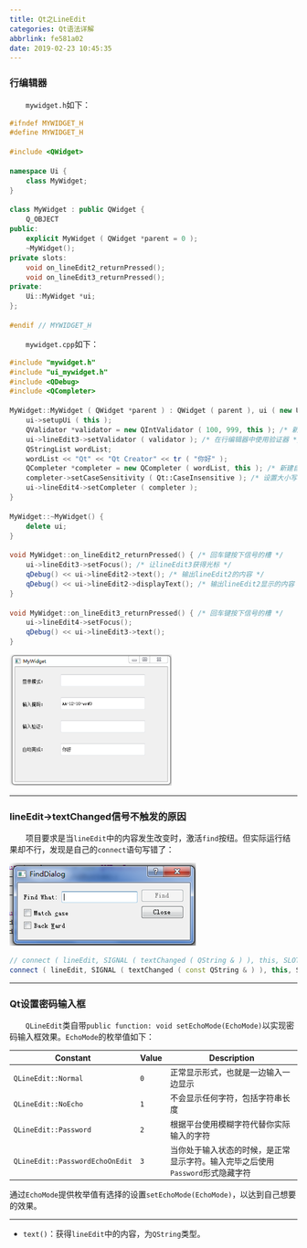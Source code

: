 ```yaml
---
title: Qt之LineEdit
categories: Qt语法详解
abbrlink: fe581a02
date: 2019-02-23 10:45:35
---
```

### 行编辑器

&emsp;&emsp;`mywidget.h`如下：<!--more-->

``` cpp
#ifndef MYWIDGET_H
#define MYWIDGET_H
​
#include <QWidget>
​
namespace Ui {
    class MyWidget;
}
​
class MyWidget : public QWidget {
    Q_OBJECT
public:
    explicit MyWidget ( QWidget *parent = 0 );
    ~MyWidget();
private slots:
    void on_lineEdit2_returnPressed();
    void on_lineEdit3_returnPressed();
private:
    Ui::MyWidget *ui;
};
​
#endif // MYWIDGET_H
```

&emsp;&emsp;`mywidget.cpp`如下：

``` cpp
#include "mywidget.h"
#include "ui_mywidget.h"
#include <QDebug>
#include <QCompleter>
​
MyWidget::MyWidget ( QWidget *parent ) : QWidget ( parent ), ui ( new Ui::MyWidget ) {
    ui->setupUi ( this );
    QValidator *validator = new QIntValidator ( 100, 999, this ); /* 新建验证器，指定范围为100至999 */
    ui->lineEdit3->setValidator ( validator ); /* 在行编辑器中使用验证器 */
    QStringList wordList;
    wordList << "Qt" << "Qt Creator" << tr ( "你好" );
    QCompleter *completer = new QCompleter ( wordList, this ); /* 新建自动完成器 */
    completer->setCaseSensitivity ( Qt::CaseInsensitive ); /* 设置大小写不敏感 */
    ui->lineEdit4->setCompleter ( completer );
}
​
MyWidget::~MyWidget() {
    delete ui;
}
​
void MyWidget::on_lineEdit2_returnPressed() { /* 回车键按下信号的槽 */
    ui->lineEdit3->setFocus(); /* 让lineEdit3获得光标 */
    qDebug() << ui->lineEdit2->text(); /* 输出lineEdit2的内容 */
    qDebug() << ui->lineEdit2->displayText(); /* 输出lineEdit2显示的内容 */
}
​
void MyWidget::on_lineEdit3_returnPressed() { /* 回车键按下信号的槽 */
    ui->lineEdit4->setFocus();
    qDebug() << ui->lineEdit3->text();
}
```

<img src="./Qt之LineEdit/1.png" height="230" width="284">

---

### lineEdit->textChanged信号不触发的原因

&emsp;&emsp;项目要求是当`lineEdit`中的内容发生改变时，激活`find`按纽。但实际运行结果却不行，发现是自己的`connect`语句写错了：

<img src="./Qt之LineEdit/2.png">

``` cpp
// connect ( lineEdit, SIGNAL ( textChanged ( QString & ) ), this, SLOT ( enableFindButton ( QString & ) ) ); /* 错误写法 */
connect ( lineEdit, SIGNAL ( textChanged ( const QString & ) ), this, SLOT ( enableFindButton ( const QString & ) ) );
```

---

### Qt设置密码输入框

&emsp;&emsp;`QLineEdit`类自带`public function: void setEchoMode(EchoMode)`以实现密码输入框效果。`EchoMode`的枚举值如下：

Constant                        | Value | Description
--------------------------------|-------|------------
`QLineEdit::Normal`             | `0`   | 正常显示形式，也就是一边输入一边显示
`QLineEdit::NoEcho`             | `1`   | 不会显示任何字符，包括字符串长度
`QLineEdit::Password`           | `2`   | 根据平台使用模糊字符代替你实际输入的字符
`QLineEdit::PasswordEchoOnEdit` | `3`   | 当你处于输入状态的时候，是正常显示字符。输入完毕之后使用`Password`形式隐藏字符

通过`EchoMode`提供枚举值有选择的设置`setEchoMode(EchoMode)`，以达到自己想要的效果。

---

- `text()`：获得`lineEdit`中的内容，为`QString`类型。